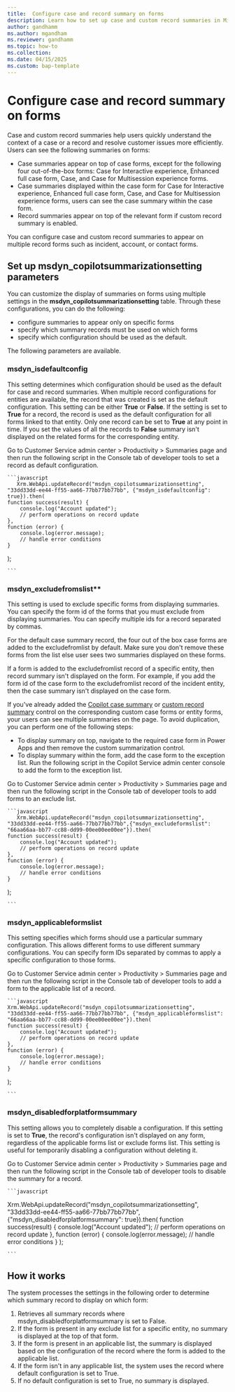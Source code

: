 ```yaml
---
title:  Configure case and record summary on forms
description: Learn how to set up case and custom record summaries in Microsoft Dynamics 365 Customer Service.
author: gandhamm
ms.author: mgandham
ms.reviewer: gandhamm
ms.topic: how-to
ms.collection: 
ms.date: 04/15/2025
ms.custom: bap-template 
---
```



# Configure case and record summary on forms

Case and custom record summaries help users quickly understand the context of a case or a record and resolve customer issues more efficiently. Users can see the following summaries on forms: 

-  Case summaries appear on top of case forms, except for the following four out-of-the-box forms: Case for Interactive experience, Enhanced full case form, Case, and Case for Multisession experience forms.
- Case summaries displayed within the case form for Case for Interactive experience, Enhanced full case form, Case, and Case for Multisession experience forms, users can see the case summary within the case form.
- Record summaries appear on top of the relevant form  if custom record summary is enabled.

You can configure case and custom record summaries to appear on multiple record forms such as incident, account, or contact forms. 

## Set up msdyn_copilotsummarizationsetting parameters

You can customize the display of summaries on forms using multiple settings in the **msdyn_copilotsummarizationsetting** table. Through these configurations, you can do the following:

  - configure summaries to appear only on specific forms
  - specify which summary records must be used on which forms
  -  specify which configuration should be used as the default. 

 The following parameters are available.

### msdyn_isdefaultconfig

This setting determines which configuration should be used as the default for case and record summaries. When multiple record configurations for entities are available, the record that was created is set as the default configuration. 
  This setting can be either **True** or **False**. If the setting is set to **True** for a record, the record is used as the default configuration for all forms linked to that entity. 
  Only one record can be set to **True** at any point in time. If you set the values of all the records to **False** summary isn't displayed on the related forms for the corresponding entity.

Go to Customer Service admin center > Productivity > Summaries page and then run the following script in the Console tab of developer tools to set a record as default configuration.

    ```javascript
       Xrm.WebApi.updateRecord("msdyn_copilotsummarizationsetting", "33dd33dd-ee44-ff55-aa66-77bb77bb77bb", {"msdyn_isdefaultconfig": true}).then(
    function success(result) {
        console.log("Account updated");
        // perform operations on record update
    },
    function (error) {
        console.log(error.message);
        // handle error conditions
    }
);

    ```

### msdyn_excludefromslist**

This setting is used to exclude specific forms from displaying summaries. You can specify the form id of the forms that you must exclude from displaying summaries. You can specify multiple ids for a record separated by commas.

For the default case summary record, the four out of the box case forms are added to the excludefromlist by default. Make sure you don't remove these forms from the list else user sees two summaries displayed on these forms.

If a form is added to the excludefromlist record of a specific entity, then record summary isn't displayed on the form. For example, if you add the form id of the case form to the excludefromlist record of the incident entity, then the case summary isn't displayed on the case form.

If you've already added the [Copilot case summary](../administer/copilot-powerapps-settings.md#display-copilot-case-summary-on-custom-case-forms) or [custom record summary](../administer/copilot-enable-custom-record-summaries.md#configure-the-summary-control-on-entity-forms) control on the corresponding custom case forms or entity forms, your users can see multiple summaries on the page. To avoid duplication, you can perform one of the following steps:

  -  To display summary on top, navigate to the required case form in Power Apps and then remove the custom summarization control.
  -  To display summary within the form, add the case form to the exception list. Run the following script in the Copilot Service admin center console to add the form to the exception list.


Go to Customer Service admin center > Productivity > Summaries page and then run the following script in the Console tab of developer tools to add forms to an exclude list.

    ```javascript
       Xrm.WebApi.updateRecord("msdyn_copilotsummarizationsetting", "33dd33dd-ee44-ff55-aa66-77bb77bb77bb",{"msdyn_excludeformslist": "66aa66aa-bb77-cc88-dd99-00ee00ee00ee"}).then(
    function success(result) {
        console.log("Account updated");
        // perform operations on record update
    },
    function (error) {
        console.log(error.message);
        // handle error conditions
    }
   );

    ```


### msdyn_applicableformslist

 This setting specifies which forms should use a particular summary configuration. This allows different forms to use different summary configurations. You can specify form IDs separated by commas to apply a specific configuration to those forms.

Go to Customer Service admin center > Productivity > Summaries page and then run the following script in the Console tab of developer tools to add a form to the applicable list of a record.


    ```javascript
    Xrm.WebApi.updateRecord("msdyn_copilotsummarizationsetting", "33dd33dd-ee44-ff55-aa66-77bb77bb77bb", {"msdyn_applicableformslist": "66aa66aa-bb77-cc88-dd99-00ee00ee00ee"}).then(
    function success(result) {
        console.log("Account updated");
        // perform operations on record update
    },
    function (error) {
        console.log(error.message);
        // handle error conditions
    }
);

    ```


### msdyn_disabledforplatformsummary

This setting allows you to completely disable a configuration.
  If this setting is set to **True**, the record's configuration isn't displayed on any form, regardless of the applicable forms list or exclude forms list. This setting is useful for temporarily disabling a configuration without deleting it.

Go to Customer Service admin center > Productivity > Summaries page and then run the following script in the Console tab of developer tools to disable the summary for a record.

    ```javascript
Xrm.WebApi.updateRecord("msdyn_copilotsummarizationsetting", "33dd33dd-ee44-ff55-aa66-77bb77bb77bb", {"msdyn_disabledforplatformsummary": true}).then(
    function success(result) {
        console.log("Account updated");
        // perform operations on record update
    },
    function (error) {
        console.log(error.message);
        // handle error conditions
    }
);

    ```


## How it works

The system processes the settings in the following order to determine which summary record to display on which form:

1. Retrieves all summary records where msdyn_disabledforplatformsummary is set to False.
1. If the form is present in any exclude list for a specific entity, no summary is displayed at the top of that form.
1. If the form is present in an applicable list, the summary is displayed based on the configuration of the record where the form is added to the applicable list.
1. If the form isn't in any applicable list, the system uses the record where default configuration is set to True.
1. If no default configuration is set to True, no summary is displayed.
